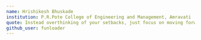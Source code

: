 ```yaml
---
name: Hrishikesh Bhuskade
institution: P.R.Pote College of Engineering and Management, Amravati
quote: Instead overthinking of your setbacks, just focus on moving forward
github_user: funloader
---
```

